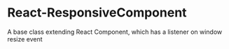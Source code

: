 # React-ResponsiveComponent
A base class extending React Component, which has a listener on window resize event
